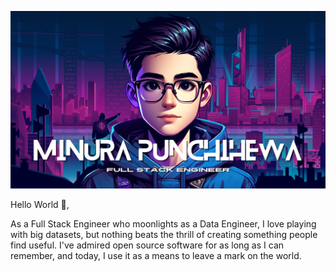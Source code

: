 <p align="center" >
  <img src="images/gh_profile_pic.png" alt="minurapunchihewa" />
</p>

Hello World 👋,

As a Full Stack Engineer who moonlights as a Data Engineer, I love playing with big datasets, but nothing beats the thrill of creating something people find useful. I've admired open source software for as long as I can remember, and today, I use it as a means to leave a mark on the world.
